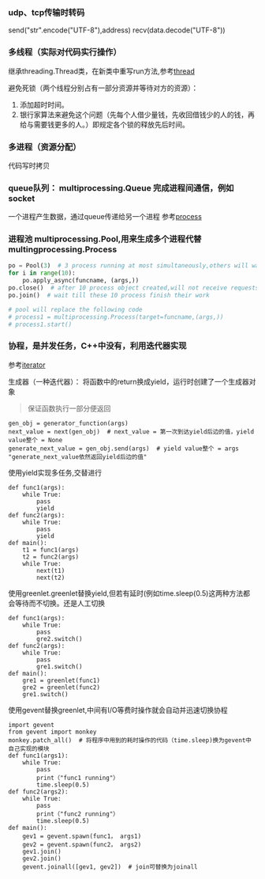 ### udp、tcp传输时转码
send("str".encode("UTF-8"),address)
recv(data.decode("UTF-8"))

### 多线程（实际对代码实行操作）
继承threading.Thread类，在新类中重写run方法,参考[thread][lk1]

[lk1]: https://github.com/martinhunter/py-record/tree/master/reffiles/thread_ing.py

避免死锁（两个线程分别占有一部分资源并等待对方的资源）：
1. 添加超时时间。
2. 银行家算法来避免这个问题（先每个人借少量钱，先收回借钱少的人的钱，再给与需要钱更多的人。）即规定各个锁的释放先后时间。

### 多进程（资源分配）
代码写时拷贝

### queue队列： multiprocessing.Queue 完成进程间通信，例如socket 
一个进程产生数据，通过queue传递给另一个进程
参考[process][lk2]

[lk2]: https://github.com/martinhunter/py-record/tree/master/reffiles/multi_processing.py

### 进程池 multiprocessing.Pool,用来生成多个进程代替multingprocessing.Process
```python
po = Pool(3)  # 3 process running at most simultaneously,others will wait
for i in range(10):
    po.apply_async(funcname, (args,))
po.close()  # after 10 process object created,will not receive requests to create more process
po.join()  # wait till these 10 process finish their work

# pool will replace the following code 
# process1 = multiprocessing.Process(target=funcname,(args,))
# process1.start()
```
### 协程，是并发任务，C++中没有，利用迭代器实现
参考[iterator][lk3]

[lk3]: https://github.com/martinhunter/py-record/tree/master/reffiles/iterator1.py
生成器（一种迭代器）： 将函数中的return换成yield，运行时创建了一个生成器对象
> 保证函数执行一部分便返回

```
gen_obj = generator_function(args)  
next_value = next(gen_obj)  # next_value = 第一次到达yield后边的值，yield value整个 = None
generate_next_value = gen_obj.send(args)  # yield value整个 = args "generate_next_value依然返回yield后边的值"
```
使用yield实现多任务,交替进行

    def func1(args):
        while True:
            pass
            yield
    def func2(args):
        while True:
            pass
            yield
    def main():
        t1 = func1(args)
        t2 = func2(args)
        while True:
            next(t1)
            next(t2)
使用greenlet.greenlet替换yield,但若有延时(例如time.sleep(0.5)这两种方法都会等待而不切换。还是人工切换

    def func1(args):
        while True:
            pass
            gre2.switch()
    def func2(args):
        while True:
            pass
            gre1.switch()
    def main():
        gre1 = greenlet(func1)
        gre2 = greenlet(func2)
        gre1.switch()
使用gevent替换greenlet,中间有I/O等费时操作就会自动并迅速切换协程

    import gevent
    from gevent import monkey
    monkey.patch_all()  # 将程序中用到的耗时操作的代码（time.sleep)换为gevent中自己实现的模块
    def func1(args1):
        while True:
            pass
            print（"func1 running"）
            time.sleep(0.5)
    def func2(args2):
        while True:
            pass
            print（"func2 running"）
            time.sleep(0.5)
    def main():
        gev1 = gevent.spawn(func1， args1)
        gev2 = gevent.spawn(func2， args2)
        gev1.join()
        gev2.join()
        gevent.joinall([gev1, gev2])  # join可替换为joinall

